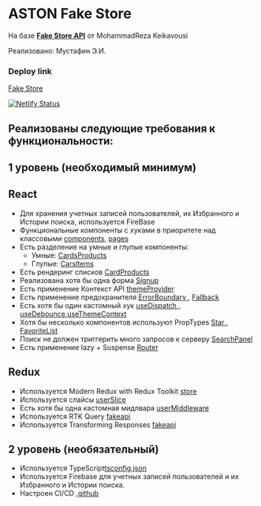 # ASTON Fake Store

На базе [**Fake Store API**](https://fakestoreapi.com/) от MohammadReza Keikavousi

Реализовано: Мустафин Э.И.

### Deploy link
[Fake Store](https://aston-fakeshop.netlify.app)

[![Netlify Status](https://api.netlify.com/api/v1/badges/62ca21af-e129-45ab-9255-498327c9f84f/deploy-status)](https://app.netlify.com/sites/aston-fakeshop/deploys)



## Реализованы следующие требования к функциональности:

## 1 уровень (необходимый минимум)

## React

-   Для хранения учетных записей пользователей, их Избранного и Истории поиска, используется FireBase
-   Функциональные компоненты с хуками в приоритете над классовыми [components](https://github.com/EmilMustafin/Aston-fakeShop/tree/main/src/components), [pages](https://github.com/EmilMustafin/Aston-fakeShop/tree/main/src/pages)
-   Есть разделение на умные и глупые компоненты:
    -   Умные: [CardsProducts ](https://github.com/EmilMustafin/Aston-fakeShop/blob/main/src/components/CardProducts/CarProducts.tsx)
    -   Глупые: [CarsItems ](https://github.com/EmilMustafin/Aston-fakeShop/blob/main/src/components/CardsItems/CardsItems.tsx)
-   Есть рендеринг списков [CardProducts ](https://github.com/EmilMustafin/Aston-fakeShop/blob/main/src/components/CardProducts/CarProducts.tsx)
-   Реализована хотя бы одна форма [Signup ](https://github.com/EmilMustafin/Aston-fakeShop/blob/main/src/pages/SignUp/SignupPage.tsx)
-   Есть применение Контекст API [themeProvider ](https://github.com/EmilMustafin/Aston-fakeShop/blob/main/src/providers/ThemeProvider.tsx)
-   Есть применение предохранителя [ErrorBoundary ](https://github.com/EmilMustafin/Aston-fakeShop/blob/main/src/components/ErrorBoundary/ErrorBoundary.tsx), [Fallback](https://github.com/umkurius/aston-project/blob/main/src/components/fallback/Fallback.tsx)
-   Есть хотя бы один кастомный хук [useDispatch ](https://github.com/EmilMustafin/Aston-fakeShop/blob/main/src/hooks/useDispatch.ts), [useDebounce](https://github.com/EmilMustafin/Aston-fakeShop/blob/main/src/hooks/useDebounce.tsx),[useThemeContext ](https://github.com/EmilMustafin/Aston-fakeShop/blob/main/src/hooks/useThemeContext.tsx)
-   Хотя бы несколько компонентов используют PropTypes [Star ](https://github.com/EmilMustafin/Aston-fakeShop/blob/main/src/components/Star/Star.tsx), [FavoriteList ](https://github.com/EmilMustafin/Aston-fakeShop/blob/main/src/components/FavoriteList/FavoriteList.tsx)
-   Поиск не должен триггерить много запросов к серверу [SearchPanel ](https://github.com/EmilMustafin/Aston-fakeShop/blob/main/src/components/SearchForm/SearchForm.tsx)
-   Есть применение lazy + Suspense [Router ](https://github.com/EmilMustafin/Aston-fakeShop/blob/main/src/App.tsx)

## Redux

-   Используется Modern Redux with Redux Toolkit [store ](https://github.com/EmilMustafin/Aston-fakeShop/blob/main/src/redux/store.ts)
-   Используется слайсы [userSlice ](https://github.com/EmilMustafin/Aston-fakeShop/blob/main/src/redux/slices/userSlice.ts)
-   Есть хотя бы одна кастомная мидлвара [userMiddleware ](https://github.com/EmilMustafin/Aston-fakeShop/blob/main/src/redux/middleware/customMiddleware.ts)
-   Используется RTK Query [fakeapi ](https://github.com/EmilMustafin/Aston-fakeShop/blob/main/src/redux/api/fakeApi.ts)
-   Используется Transforming Responses [fakeapi ](https://github.com/EmilMustafin/Aston-fakeShop/blob/main/src/redux/api/fakeApi.ts)

## 2 уровень (необязательный)

-   Используeтся TypeScript[tsconfig.json](https://github.com/EmilMustafin/Aston-fakeShop/blob/main/tsconfig.json)
-   Используется Firebase для учетных записей пользователей и их Избранного и Истории поиска.
-   Настроен CI/CD [.github](https://github.com/EmilMustafin/Aston-fakeShop/tree/main/.github)
